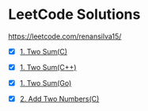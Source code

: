 # LeetCode Solutions

https://leetcode.com/renansilva15/

- [x] [1. Two Sum(C)](https://github.com/renansilva15/leetcode-solutions/blob/master/1_two_sum.c)
- [x] [1. Two Sum(C++)](https://github.com/renansilva15/leetcode-solutions/blob/master/1_two_sum.cpp)
- [x] [1. Two Sum(Go)](https://github.com/renansilva15/leetcode-solutions/blob/master/1_two_sum.go)

- [x] [2. Add Two Numbers(C)](https://github.com/renansilva15/leetcode-solutions/blob/master/2_add_two_numbers.c)
